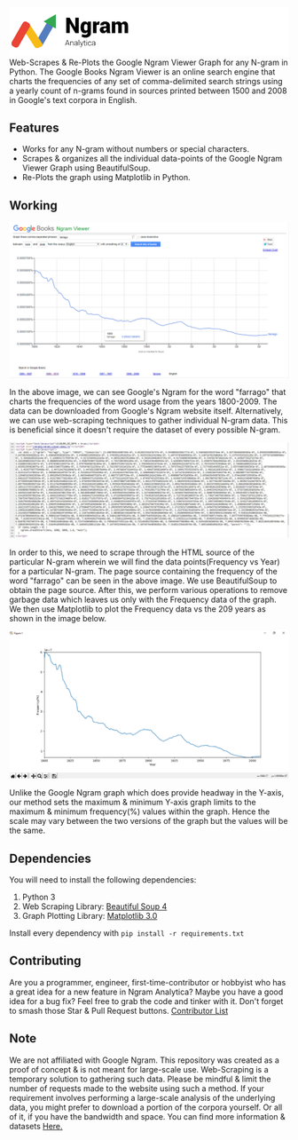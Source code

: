 ![Banner](https://github.com/jonathanrjpereira/Ngram-Analytica/blob/master/img/Banner-01.svg)
Web-Scrapes &amp; Re-Plots the Google Ngram Viewer Graph for any N-gram in Python.
The Google Books Ngram Viewer is an online search engine that charts the frequencies of any set of comma-delimited search strings using a yearly count of n-grams found in sources printed between 1500 and 2008 in Google's text corpora in English.

## Features
 - Works for any N-gram without numbers or special characters. 
 - Scrapes & organizes all the individual data-points of the Google Ngram Viewer Graph using BeautifulSoup.
 - Re-Plots the graph using Matplotlib in Python.

## Working
![Google Ngram - Farrago](https://github.com/jonathanrjpereira/Ngram-Analytica/blob/master/img/Google%20Ngram%20farrago.png)

In the above image, we can see Google's Ngram for the word "farrago" that charts the frequencies of the word usage from the years 1800-2009. The data can be downloaded from Google's Ngram website itself. Alternatively, we can use web-scraping techniques to gather individual N-gram data. This is beneficial since it doesn't require the dataset of every possible N-gram.

![Page Source - Farrago](https://github.com/jonathanrjpereira/Ngram-Analytica/blob/master/img/HTML%20Source.JPG)

In order to this, we need to scrape through the HTML source of the particular N-gram wherein we will find the data points(Frequency vs Year) for a particular N-gram. The page source containing the frequency of the word "farrago" can be seen in the above image.
We use BeautifulSoup to obtain the page source. After this, we perform various operations to remove garbage data which leaves us only with the Frequency data of the graph. We then use Matplotlib to plot the Frequency data vs the 209 years as shown in the image below.

![Matplotlib - Farrago](https://github.com/jonathanrjpereira/Ngram-Analytica/blob/master/img/Matplotlib%20Ngram%20farrago.png)

Unlike the Google Ngram graph which does provide headway in the Y-axis, our method sets the maximum & minimum Y-axis graph limits to the maximum & minimum frequency(%) values within the graph. Hence the scale may vary between the two versions of the graph but the values will be the same.

## Dependencies
You will need to install the following dependencies:
 1. Python 3
 2. Web Scraping Library: [Beautiful Soup 4](https://www.crummy.com/software/BeautifulSoup/bs4/doc/)
 3. Graph Plotting Library: [Matplotlib 3.0](https://matplotlib.org/)

 Install every dependency with `pip install -r requirements.txt`


## Contributing
Are you a programmer, engineer, first-time-contributor or hobbyist who has a great idea for a new feature in Ngram Analytica? Maybe you have a good idea for a bug fix? Feel free to grab the code and tinker with it. Don't forget to smash those Star & Pull Request buttons.
[Contributor List](https://github.com/jonathanrjpereira/Ngram-Analytica/graphs/contributors)

## Note
We are not affiliated with Google Ngram. This repository was created as a proof of concept & is not meant for large-scale use. Web-Scraping is a temporary solution to gathering such data. Please be mindful & limit the number of requests made to the website using such a method. If your requirement involves performing a large-scale analysis of the underlying data, you might prefer to download a portion of the corpora yourself. Or all of it, if you have the bandwidth and space. You can find more information & datasets [Here.](http://storage.googleapis.com/books/ngrams/books/datasetsv2.html)  
